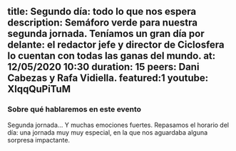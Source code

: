 title: Segundo día: todo lo que nos espera 
description: Semáforo verde para nuestra segunda jornada. Teníamos un gran día por delante: el redactor jefe y director de Ciclosfera lo cuentan con todas las ganas del mundo. 
at: 12/05/2020 10:30
duration: 15
peers: Dani Cabezas y Rafa Vidiella. 
featured:1
youtube: XlqqQuPiTuM
----
### Sobre qué hablaremos en este evento

Segunda jornada... Y muchas emociones fuertes. Repasamos el horario del día: una jornada muy muy especial, en la que nos aguardaba alguna sorpresa impactante. 
